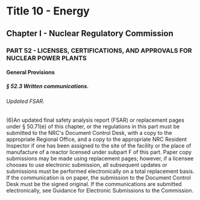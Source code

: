 
# Title 10 - Energy
## Chapter I - Nuclear Regulatory Commission
### PART 52 - LICENSES, CERTIFICATIONS, AND APPROVALS FOR NUCLEAR POWER PLANTS
#### General Provisions
##### § 52.3 Written communications.
###### Updated FSAR.

(6)An updated final safety analysis report (FSAR) or replacement pages under § 50.71(e) of this chapter, or the regulations in this part must be submitted to the NRC's Document Control Desk, with a copy to the appropriate Regional Office, and a copy to the appropriate NRC Resident Inspector if one has been assigned to the site of the facility or the place of manufacture of a reactor licensed under subpart F of this part. Paper copy submissions may be made using replacement pages; however, if a licensee chooses to use electronic submission, all subsequent updates or submissions must be performed electronically on a total replacement basis. If the communication is on paper, the submission to the Document Control Desk must be the signed original. If the communications are submitted electronically, see Guidance for Electronic Submissions to the Commission.
